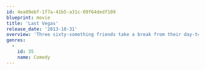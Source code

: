 ```yaml
---
id: 4ea89ebf-1f7a-41b5-a31c-09f64dedf109
blueprint: movie
title: 'Last Vegas'
release_date: '2013-10-31'
overview: 'Three sixty-something friends take a break from their day-to-day lives to throw a bachelor party in Las Vegas for their last remaining single pal.'
genres:
  -
    id: 35
    name: Comedy
---
```

